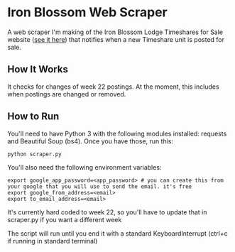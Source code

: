 # Iron Blossom Web Scraper
A web scraper I'm making of the Iron Blossom Lodge Timeshares for Sale website ([see it here](https://www.ironblosam.net/for_sale_by_owner.php)) that notifies when a new Timeshare unit is posted for sale.

## How It Works
It checks for changes of week 22 postings. At the moment, this includes when postings are changed or removed.

## How to Run
You'll need to have Python 3 with the following modules installed: requests and Beautiful Soup (bs4). Once you have those, run this:
```Shell
python scraper.py
```

You'll also need the following environment variables:
```Shell
export google_app_password=<app_password> # you can create this from your google that you will use to send the email. it's free
export google_from_address=<email>
export to_email_address=<email>
```


It's currently hard coded to week 22, so you'll have to update that in scraper.py if you want a different week

The script will run until you end it with a standard KeyboardInterrupt (ctrl+c if running in standard terminal)